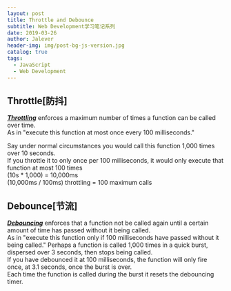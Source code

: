 ```yaml
---
layout: post
title: Throttle and Debounce
subtitle: Web Development学习笔记系列
date: 2019-03-26
author: Jalever
header-img: img/post-bg-js-version.jpg
catalog: true
tags:
  - JavaScript
  - Web Development
---
```


## Throttle[防抖]
<ins>***Throttling***</ins> enforces a maximum number of times a function can be called over time. <br>
As in "execute this function at most once every 100 milliseconds."

Say under normal circumstances you would call this function 1,000 times over 10 seconds. 
<br>If you throttle it to only once per 100 milliseconds, it would only execute that function at most 100 times<br>
(10s * 1,000) = 10,000ms<br>
(10,000ms / 100ms) throttling = 100 maximum calls

## Debounce[节流]
<ins>***Debouncing***</ins> enforces that a function not be called again until a certain amount of time has passed without it being called.<br> 
As in "execute this function only if 100 milliseconds have passed without it being called."
Perhaps a function is called 1,000 times in a quick burst, dispersed over 3 seconds, then stops being called. <br> 
If you have debounced it at 100 milliseconds, the function will only fire once, at 3.1 seconds, once the burst is over. <br> 
Each time the function is called during the burst it resets the debouncing timer.
